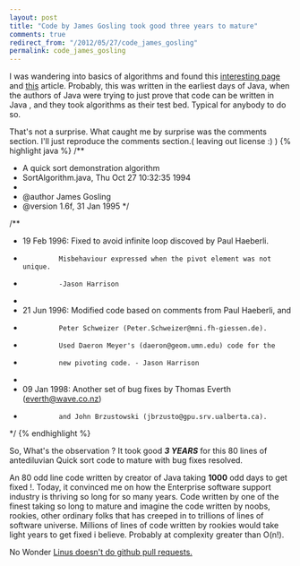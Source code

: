 ```yaml
---
layout: post
title: "Code by James Gosling took good three years to mature"
comments: true
redirect_from: "/2012/05/27/code_james_gosling"
permalink: code_james_gosling
---
```


I was wandering into basics of algorithms and found this [interesting page](http://www.cs.ubc.ca/~harrison/Java/sorting-demo.html) and [this](http://www.cs.ubc.ca/~harrison/Java/QSortAlgorithm.java.html) article. Probably, this was written in the earliest days of Java, when the authors of Java were trying to just prove that code can be written in Java , and they took algorithms as their test bed. Typical for anybody to do so.

That's not a surprise. What caught me by surprise was the comments section. I'll just reproduce the comments section.( leaving out license :) )
{% highlight java %}
/**
 * A quick sort demonstration algorithm
 * SortAlgorithm.java, Thu Oct 27 10:32:35 1994
 *
 * @author James Gosling
 * @version     1.6f, 31 Jan 1995
 */

/**
 * 19 Feb 1996: Fixed to avoid infinite loop discoved by Paul Haeberli.
 *              Misbehaviour expressed when the pivot element was not unique.
 *              -Jason Harrison
 *
 * 21 Jun 1996: Modified code based on comments from Paul Haeberli, and
 *              Peter Schweizer (Peter.Schweizer@mni.fh-giessen.de). 
 *              Used Daeron Meyer's (daeron@geom.umn.edu) code for the
 *              new pivoting code. - Jason Harrison
 *
 * 09 Jan 1998: Another set of bug fixes by Thomas Everth (everth@wave.co.nz)
 *              and John Brzustowski (jbrzusto@gpu.srv.ualberta.ca).
 */
{% endhighlight %}

So, What's the observation ?
It took good ***3 YEARS***  for this 80 lines of antediluvian Quick sort code to mature with bug fixes resolved.

An 80 odd line code written by creator of Java taking  **1000** odd days  to get fixed !.
Today, it convinced me on how the Enterprise software support industry is thriving so long for so many years. Code written by one of the finest taking so long to mature and imagine the code written by noobs, rookies, other ordinary folks that has creeped in to trillions of lines of software universe.
Millions of lines of code written by rookies would take light years to get fixed i believe. Probably at complexity greater than O(n!).

No Wonder [Linus doesn't do github pull requests.](https://github.com/torvalds/linux/pull/17#issuecomment-5654674)
